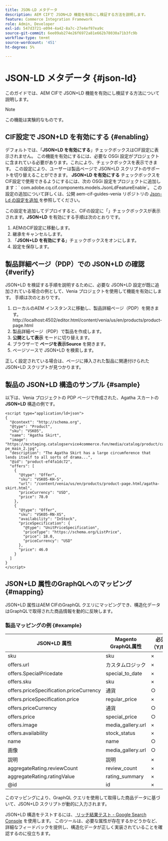 ```yaml
---
title: JSON-LD メタデータ
description: AEM CIFで JSON+LD 機能を有効にし検証する方法を説明します。
feature: Commerce Integration Framework
role: Admin, Developer
exl-id: 547d3721-e094-4a42-8a7c-27e4ef97ea9c
source-git-commit: 6ee09ab274e26f6972a81e662b78030a71b3fc9b
workflow-type: tm+mt
source-wordcount: '451'
ht-degree: 5%

---
```


# JSON-LD メタデータ {#json-ld}

このガイドでは、AEM CIFで JSON+LD 機能を有効にし検証する方法について説明します。

>[!NOTE]
>
> この機能は実験的なものです。

## CIF設定で JSON+LD を有効にする {#enabling}

デフォルトでは、「**JSON+LD を有効にする**」チェックボックスはCIF設定に表示されません。 この機能を有効にするには、必要な OSGi 設定がプロジェクトに含まれている必要があります。これにより、チェックボックスを表示できます。 この設定により、ユーザーは製品ページで JSON+LD スクリプトのサポートを切り替えることができます。
**JSON+LD を有効にする** チェックボックスをCIF設定で使用できるようにするには、次の OSGi 設定をプロジェクトに追加します：&grave;
com.adobe.cq.cif.components.models.JsonLdFeatureEnable&grave;。
この設定の追加について詳しくは、公開 aem-cif-guides-venia リポジトリの [Json-Ld の設定を追加 ](https://github.com/adobe/aem-cif-guides-venia/blob/main/ui.config/src/main/content/jcr_root/apps/venia/osgiconfig/config/com.adobe.cq.cif.components.models.JsonLdFeatureEnable.cfg.json) を参照してください。

この設定を追加してデプロイすると、CIFの設定に「」チェックボックスが表示されます。**JSON+LD** を有効にする手順は次のとおりです。

1. AEMのCIF設定に移動します。
1. 継承をキャンセルします。
1. 「**JSON+LD を有効にする**」チェックボックスをオンにします。
1. 設定を保存します。

## 製品詳細ページ（PDP）での JSON+LD の確認 {#verify}

JSON+LD を検証する手順を説明するために、必要な JSON+LD 設定が既に追加されている場合の例として、Venia プロジェクトを使用して機能を有効にします。 手順は次のとおりです。

1. ローカルのAEM インスタンスに移動し、製品詳細ページ（PDP）を開きます。http://localhost:4502/editor.html/content/venia/us/en/products/product-page.html
1. 製品詳細ページ（PDP）で製品を作成します。
1. **公開として表示** モードに切り替えます。
1. ブラウザーで **ページを表示Source** を開きます。
1. ページソースで JSON+LD を検索します。

正しく設定されている場合は、ページに挿入された製品に関連付けられた JSON+LD スクリプトが見つかります。

## 製品の JSON+LD 構造のサンプル {#sample}

以下は、Venia プロジェクトの PDP ページで作成された、Agatha スカートの **JSON+LD** 構造の例です。

```
<script type="application/ld+json">
{
  "@context": "http://schema.org",
  "@type": "Product",
  "sku": "VSK05",
  "name": "Agatha Skirt",
  "image": "https://mcstaging.catalogservice4commerce.fun/media/catalog/product/cache/926ea6fc2ad48a7202ff4587b6c2768e/v/s/vsk05-pe_main_2.jpg",
  "description": "The Agatha Skirt has a large circumference that lends itself to all sorts of drama...",
  "@id": "product-ef4fa1dc72",
  "offers": [
    {
      "@type": "Offer",
      "sku": "VSK05-KH-S",
      "url": "/content/venia/us/en/products/product-page.html/agatha-skirt.html",
      "priceCurrency": "USD",
      "price": 78.0
    },
    {
      "@type": "Offer",
      "sku": "VSK05-RN-XS",
      "availability": "InStock",
      "priceSpecification": {
        "@type": "UnitPriceSpecification",
        "priceType": "https://schema.org/ListPrice",
        "price": 18.0,
        "priceCurrency": "USD"
      },
      "price": 46.0
    }
  ]
}
</script>
```

## JSON+LD 属性のGraphQLへのマッピング {#mapping}

JSON+LD 属性はAEM CIFのGraphQL クエリにマッピングでき、構造化データはGraphQLで取得された商品情報を動的に反映します。

### 製品マッピングの例 {#example}

| JSON+LD 属性 | Magento GraphQL属性 | 必須（Y/N） |
|---------------------------------|-------------------|---|
| sku | sku | × |
| offers.url | カスタムロジック | × |
| offers.SpecialPricedate | special_to_date | × |
| offers.sku | sku | × |
| offers.priceSpecification.priceCurrency | 通貨 | ○ |
| offers.priceSpecification.price | regular_price | × |
| offers.priceCurrency | 通貨 | ○ |
| offers.price | special_price | ○ |
| offers.image | media_gallery.url | × |
| offers.availability | stock_status | × |
| name | name | ○ |
| 画像 | media_gallery.url | ○ |
| 説明 | 説明 | × |
| aggregateRating.reviewCount | review_count | × |
| aggregateRating.ratingValue | rating_summary | × |
| @id | id | × |

このマッピングにより、GraphQL クエリを使用して取得した商品データに基づいて、JSON+LD スクリプトが動的に入力されます。

JSON+LD 構造をテストするには、[ リッチ結果テスト - Google Search Console](https://search.google.com/test/rich-results/result?id=wtU3LVIEM8H7Aaf5qqK9qw) を使用します。 このツールは、必要な属性が存在するかどうかなど、詳細なフィードバックを提供し、構造化データが正しく実装されていることを確認するのに役立ちます。
